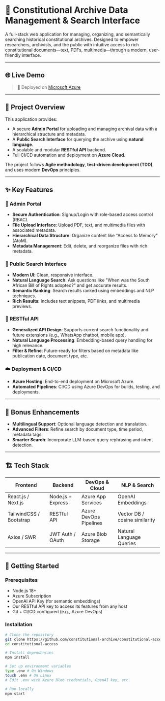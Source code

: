 # 📜 Constitutional Archive Data Management & Search Interface

A full-stack web application for managing, organizing, and semantically searching historical constitutional archives. Designed to empower researchers, archivists, and the public with intuitive access to rich constitutional documents—text, PDFs, multimedia—through a modern, user-friendly interface.

---

## 🌐 Live Demo

> 🧪 Deployed on [Microsoft Azure](https://salmon-pond-060a97a10.6.azurestaticapps.net/)

---

## 🎯 Project Overview

This application provides:

- A secure **Admin Portal** for uploading and managing archival data with a hierarchical structure and metadata.
- A **Public Search Interface** for querying the archive using **natural language**.
- A scalable and modular **RESTful API** backend.
- Full CI/CD automation and deployment on **Azure Cloud**.

The project follows **Agile methodology**, **test-driven development (TDD)**, and uses modern **DevOps** principles.

---

## ✨ Key Features

### 🔐 Admin Portal

- **Secure Authentication**: Signup/Login with role-based access control (RBAC).
- **File Upload Interface**: Upload PDF, text, and multimedia files with associated metadata.
- **Hierarchical Data Structure**: Organize content like "Access to Memory" (AtoM).
- **Metadata Management**: Edit, delete, and reorganize files with rich metadata.

### 🔎 Public Search Interface

- **Modern UI**: Clean, responsive interface.
- **Natural Language Search**: Ask questions like "When was the South African Bill of Rights adopted?" and get accurate results.
- **Semantic Ranking**: Search results ranked using embeddings and NLP techniques.
- **Rich Results**: Includes text snippets, PDF links, and multimedia previews.

### 🔧 RESTful API

- **Generalized API Design**: Supports current search functionality and future extensions (e.g., WhatsApp chatbot, mobile app).
- **Natural Language Processing**: Embedding-based query handling for high relevance.
- **Filter & Refine**: Future-ready for filters based on metadata like publication date, document type, etc.

### ☁️ Deployment & CI/CD

- **Azure Hosting**: End-to-end deployment on Microsoft Azure.
- **Automated Pipelines**: CI/CD using Azure DevOps for builds, testing, and deployments.

---

## 🧠 Bonus Enhancements

- **Multilingual Support**: Optional language detection and translation.
- **Advanced Filters**: Refine search by document type, time period, metadata tags.
- **Smarter Search**: Incorporate LLM-based query rephrasing and intent detection.

---

## 🏗️ Tech Stack

| Frontend        | Backend         | DevOps & Cloud     | NLP & Search       |
|-----------------|------------------|---------------------|--------------------|
| React.js / Next.js | Node.js + Express | Azure App Services  | OpenAI Embeddings  |
| TailwindCSS / Bootstrap | RESTful API | Azure DevOps Pipelines | Vector DB / cosine similarity |
| Axios / SWR      | JWT Auth / OAuth | Azure Blob Storage | Natural Language Queries |

---

## 🚀 Getting Started

### Prerequisites

- Node.js 18+
- Azure Subscription
- OpenAI API Key (for semantic embeddings)
- Our RESTful API key to access its features from any host
- Git + CI/CD configured (e.g., Azure DevOps)

### Installation

```bash
# Clone the repository
git clone https://github.com/constitutional-archive/constitutional-access.git
cd constitutional-access

# Install dependencies
npm install

# Set up environment variables
type .env # On Windows
touch .env # On Linux
# Edit .env with Azure Blob credentials, OpenAI key, etc.

# Run locally
npm start
